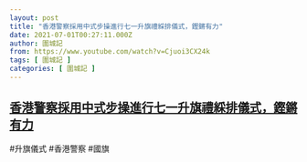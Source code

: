 ```yaml
---
layout: post
title: "香港警察採用中式步操進行七一升旗禮綵排儀式，鏗鏘有力"
date: 2021-07-01T00:27:11.000Z
author: 圍城記
from: https://www.youtube.com/watch?v=Cjuoi3CX24k
tags: [ 圍城記 ]
categories: [ 圍城記 ]
---
```

<!--1625099231000-->
[香港警察採用中式步操進行七一升旗禮綵排儀式，鏗鏘有力](https://www.youtube.com/watch?v=Cjuoi3CX24k)
------

<div>
#升旗儀式 #香港警察 #國旗
</div>
